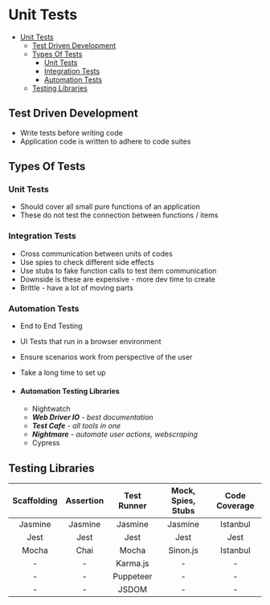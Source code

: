 # Unit Tests

- [Unit Tests](#unit-tests)
  - [Test Driven Development](#test-driven-development)
  - [Types Of Tests](#types-of-tests)
    - [Unit Tests](#unit-tests-1)
    - [Integration Tests](#integration-tests)
    - [Automation Tests](#automation-tests)
  - [Testing Libraries](#testing-libraries)

## Test Driven Development
  - Write tests before writing code
  - Application code is written to adhere to code suites

## Types Of Tests

### Unit Tests
  - Should cover all small pure functions of an application
  - These do not test the connection between functions / items

### Integration Tests
  - Cross communication between units of codes
  - Use spies to check different side effects
  - Use stubs to fake function calls to test item communication
  - Downside is these are expensive - more dev time to create
  - Brittle - have a lot of moving parts

### Automation Tests
  - End to End Testing
  - UI Tests that run in a browser environment
  - Ensure scenarios work from perspective of the user
  - Take a long time to set up

- #### Automation Testing Libraries
  - Nightwatch
  - ***Web Driver IO*** - *best documentation*
  - ***Test Cafe*** - *all tools in one*
  - ***Nightmare*** - *automate user actions, webscraping*
  - Cypress

## Testing Libraries

| Scaffolding 	| Assertion 	| Test Runner 	| Mock, Spies, Stubs 	| Code Coverage 	|
|:-----------:	|:---------:	|:-----------:	|:------------------:	|:-------------:	|
| Jasmine 	| Jasmine 	| Jasmine 	| Jasmine 	| Istanbul 	|
| Jest 	| Jest 	| Jest 	| Jest 	| Jest 	|
| Mocha 	| Chai 	| Mocha 	| Sinon.js 	| Istanbul 	|
| - 	| - 	| Karma.js 	| - 	| - 	|
| - 	| - 	| Puppeteer 	| - 	| - 	|
| - 	| - 	| JSDOM 	| - 	| - 	|
